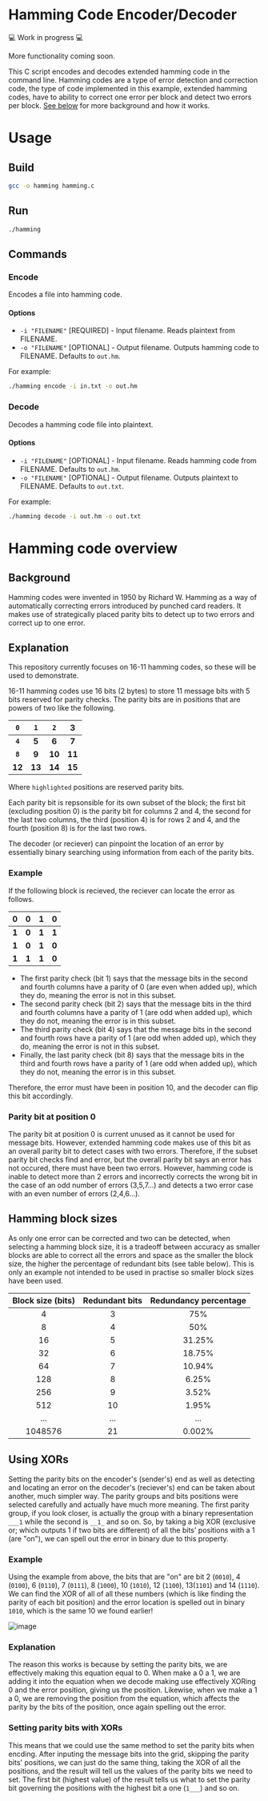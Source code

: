# Hamming Code Encoder/Decoder

:computer: Work in progress :computer:

More functionality coming soon.

This C script encodes and decodes extended hamming code in the command line. Hamming codes are a type of error detection and correction code, the type of code implemented in this example, extended hamming codes, have to ability to correct one error per block and detect two errors per block. [See below](https://github.com/nasserkessas/hamming-codes/edit/master/README.md#Hamming-code-overview) for more background and how it works.

# Usage

## Build

```sh
gcc -o hamming hamming.c
```

## Run
```sh
./hamming
```

## Commands

### Encode

Encodes a file into hamming code.

#### Options

 + `-i "FILENAME"` [REQUIRED] - Input filename. Reads plaintext from FILENAME.
 + `-o "FILENAME"` [OPTIONAL] - Output filename. Outputs hamming code to FILENAME. Defaults to `out.hm`.
 
For example:

```sh
./hamming encode -i in.txt -o out.hm
```

### Decode

Decodes a hamming code file into plaintext.

#### Options

 + `-i "FILENAME"` [OPTIONAL] - Input filename. Reads hamming code from FILENAME. Defaults to `out.hm`.
 + `-o "FILENAME"` [OPTIONAL] - Output filename. Outputs plaintext to FILENAME. Defaults to `out.txt`.
 
 For example:

```sh
./hamming decode -i out.hm -o out.txt
```

# Hamming code overview

## Background

Hamming codes were invented in 1950 by Richard W. Hamming as a way of automatically correcting errors introduced by punched card readers. It makes use of strategically placed parity bits to detect up to two errors and correct up to one error.

## Explanation

This repository currently focuses on 16-11 hamming codes, so these will be used to demonstrate.

16-11 hamming codes use 16 bits (2 bytes) to store 11 message bits with 5 bits reserved for parity checks. The parity bits are in positions that are powers of two like the following.

|`0`|`1`|`2`| 3 |
|:-:|:-:|:-:|:-:|
|**`4`**| **5** | **6** | **7** |
|**`8`**| **9** | **10** | **11** |
| **12** | **13** | **14** | **15** |

Where `highlighted` positions are reserved parity bits.

Each parity bit is repsonsible for its own subset of the block; the first bit (excluding position 0) is the parity bit for columns 2 and 4, the second for the last two columns, the third (position 4) is for rows 2 and 4, and the fourth (position 8) is for the last two rows.

The decoder (or reciever) can pinpoint the location of an error by essentially binary searching using information from each of the parity bits.

### Example

If the following block is recieved, the reciever can locate the error as follows.

|0|0|1|0|
|:-:|:-:|:-:|:-:|
|**1**|**0**|**1**|**1**|
|**1**|**0**|**1**|**0**|
|**1**|**1**|**1**|**0**|

 + The first parity check (bit 1) says that the message bits in the second and fourth columns have a parity of 0 (are even when added up), which they do, meaning the error is not in this subset.
 + The second parity check (bit 2) says that the message bits in the third and fourth columns have a parity of 1 (are odd when added up), which they do not, meaning the error is in this subset.
 + The third parity check (bit 4) says that the message bits in the second and fourth rows have a parity of 1 (are odd when added up), which they do, meaning the error is not in this subset.
 + Finally, the last parity check (bit 8) says that the message bits in the third and fourth rows have a parity of 1 (are odd when added up), which they do not, meaning the error is in this subset.

Therefore, the error must have been in position 10, and the decoder can flip this bit accordingly.

### Parity bit at position 0

The parity bit at position 0 is current unused as it cannot be used for message bits. However, extended hamming code makes use of this bit as an overall parity bit to detect cases with two errors. Therefore, if the subset parity bit checks find and error, but the overall parity bit says an error has not occured, there must have been two errors. However, hamming code is inable to detect more than 2 errors and incorrectly corrects the wrong bit in the case of an odd number of errors (3,5,7...) and detects a two error case with an even number of errors (2,4,6...).

## Hamming block sizes

As only one error can be corrected and two can be detected, when selecting a hamming block size, it is a tradeoff between accuracy as smaller blocks are able to correct all the errors and space as the smaller the block size, the higher the percentage of redundant bits (see table below). This is only an example not intended to be used in practise so smaller block sizes have been used.

| Block size (bits) | Redundant bits | Redundancy percentage |
|:-----------------:|:--------------:|:---------------------:|
|4                  |3               |75%                    |
|8                  |4               |50%                    |
|16                 |5               |31.25%                 |
|32                 |6               |18.75%                 |
|64                 |7               |10.94%                 |
|128                |8               |6.25%                  |
|256                |9               |3.52%                  |
|512                |10              |1.95%                  |
|...                |...             |...                    |
|1048576            |21              |0.002%                 |


## Using XORs

Setting the parity bits on the encoder's (sender's) end as well as detecting and locating an error on the decoder's (reciever's) end can be taken about another, much simpler way. The parity groups and bits positions were selected carefully and actually have much more meaning. The first parity group, if you look closer, is actually the group with a binary representation `___1` while the second is `__1_` and so on. So, by taking a big XOR (exclusive or; which outputs 1 if two bits are different) of all the bits' positions with a 1 (are "on"), we can spell out the error in binary due to this property.

### Example

Using the example from above, the bits that are "on" are bit 2 (`0010`), 4 (`0100`), 6 (`0110`), 7 (`0111`), 8 (`1000`), 10 (`1010`), 12 (`1100`), 13(`1101`) and 14 (`1110`). We can find the XOR of all of all these numbers (which is like finding the parity of each bit position) and the error location is spelled out in binary `1010`, which is the same 10 we found earlier!

![image](https://user-images.githubusercontent.com/59720679/221393768-acba6088-8d3f-47ff-9758-1c4ee7bffb89.png)

### Explanation

The reason this works is because by setting the parity bits, we are effectively making this equation equal to 0. When make a 0 a 1, we are adding it into the equation when we decode making use effectively XORing 0 and the error position, giving us the position. Likewise, when we make a 1 a 0, we are removing the position from the equation, which affects the parity by the bits of the position, once again spelling out the error.

### Setting parity bits with XORs

This means that we could use the same method to set the parity bits when encding. After inputing the message bits into the grid, skipping the parity bits' positions, we can just do the same thing, taking the XOR of all the positions, and the result will tell us the values of the parity bits we need to set. The first bit (highest value) of the result tells us what to set the parity bit governing the positions with the highest bit a one (`1___`) and so on.
